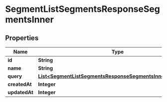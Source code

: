 

# SegmentListSegmentsResponseSegmentsInner


## Properties

| Name | Type | Description | Notes |
|------------ | ------------- | ------------- | -------------|
|**id** | **String** |  |  [optional] |
|**name** | **String** |  |  [optional] |
|**query** | [**List&lt;SegmentListSegmentsResponseSegmentsInnerQueryInner&gt;**](SegmentListSegmentsResponseSegmentsInnerQueryInner.md) |  |  [optional] |
|**createdAt** | **Integer** |  |  [optional] |
|**updatedAt** | **Integer** |  |  [optional] |



